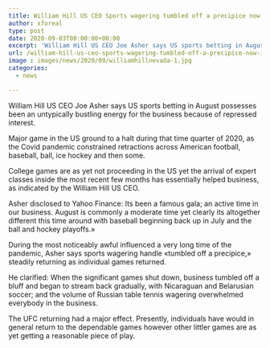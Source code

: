 ```yaml
---
title: William Hill US CEO Sports wagering tumbled off a precipice now it s a notorious dining experience
author: xforeal 
type: post
date: 2020-09-03T00:00:00+00:00
excerpt: 'William Hill US CEO Joe Asher says US sports betting in August possesses been an untypically bustling energy for the business because of repressed demand '
url: /william-hill-us-ceo-sports-wagering-tumbled-off-a-precipice-now-it-s-a-notorious-dining-experience/
image : images/news/2020/09/williamhillnevada-1.jpg
categories:
  - news

---
```

William Hill US CEO Joe Asher says US sports betting in August possesses been an untypically bustling energy for the business because of repressed interest. 

Major game in the US ground to a halt during that time quarter of 2020, as the Covid pandemic constrained retractions across American football, baseball, ball, ice hockey and then some. 

College games are as yet not proceeding in the US yet the arrival of expert classes inside the most recent few months has essentially helped business, as indicated by the William Hill US CEO. 

Asher disclosed to Yahoo Finance: Its been a famous gala; an active time in our business. August is commonly a moderate time yet clearly its altogether different this time around with baseball beginning back up in July and the ball and hockey playoffs.&#187; 

During the most noticeably awful influenced a very long time of the pandemic, Asher says sports wagering handle &#171;tumbled off a precipice,&#187; steadily returning as individual games returned. 

He clarified: When the significant games shut down, business tumbled off a bluff and began to stream back gradually, with Nicaraguan and Belarusian soccer; and the volume of Russian table tennis wagering overwhelmed everybody in the business. 

The UFC returning had a major effect. Presently, individuals have would in general return to the dependable games however other littler games are as yet getting a reasonable piece of play.